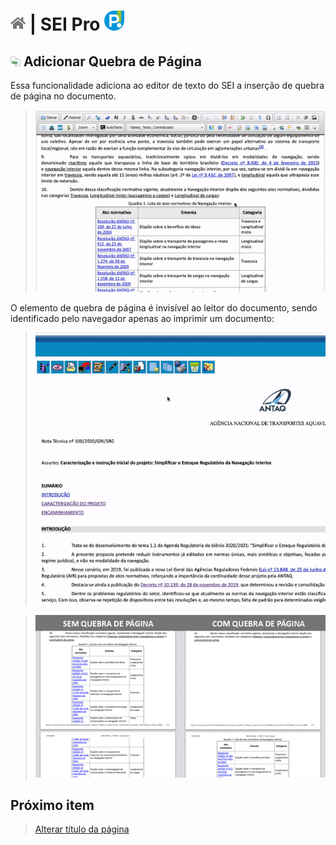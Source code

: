 # [![Home](../img/home.png)](../) |  SEI Pro ![Icone](../img/icon-32.png)

## ![SEI Pro Quebra de Página](../img/icon-quebrapagina.png) Adicionar Quebra de Página

Essa funcionalidade adiciona ao editor de texto do SEI a inserção de quebra de página no documento.

> ![Tela Estilo de Tabelas](../img/tela-quebrapagina.gif) 

O elemento de quebra de página é invisível ao leitor do documento, sendo identificado pelo navegador apenas ao imprimir um documento:

> ![Tela Estilo de Tabelas](../img/tela-quebrapagina2.gif) 

> ![Tela Estilo de Tabelas](../img/tela-quebrapagina3.png) 

## Próximo item

> [Alterar título da página](./pages/TITULOPAGINA.md)
